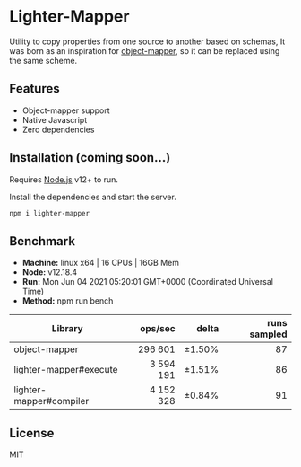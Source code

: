 # Lighter-Mapper

Utility to copy properties from one source to another based on schemas,
It was born as an inspiration for [object-mapper](https://github.com/wankdanker/node-object-mapper), so it can be replaced using the same scheme.

## Features

- Object-mapper support
- Native Javascript
- Zero dependencies

## Installation (coming soon...)

Requires [Node.js](https://nodejs.org/) v12+ to run.

Install the dependencies and start the server.

```sh
npm i lighter-mapper
```

## Benchmark

* __Machine:__ linux x64 | 16 CPUs | 16GB Mem
* __Node:__ v12.18.4
* __Run:__ Mon Jun 04 2021 05:20:01 GMT+0000 (Coordinated Universal Time)
* __Method:__ npm run bench

| Library                 | ops/sec   | delta  | runs sampled |
| ----------------------- | --------: | -----: | -----------: |
| object-mapper           |   296 601 | ±1.50% |           87 |
| lighter-mapper#execute  | 3 594 191 | ±1.51% |           86 |
| lighter-mapper#compiler | 4 152 328 | ±0.84% |           91 |

## License

MIT
